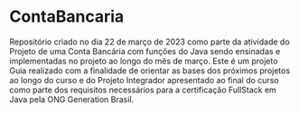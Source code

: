 # ContaBancaria
Repositório criado no dia 22 de março de 2023 como parte da atividade do Projeto de uma Conta Bancária com funções do Java sendo ensinadas e implementadas no projeto ao longo do mês de março. Este é um projeto Guia realizado com a finalidade de orientar as bases dos próximos projetos ao longo do curso e do Projeto Integrador apresentado ao final do curso como parte dos requisitos necessários para a certificação FullStack em Java pela ONG Generation Brasil.
